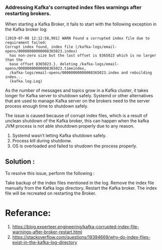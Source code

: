 

### Addressing Kafka's corrupted index files warnings after restarting brokers.



When starting a Kafka Broker, it fails to start with the following exception in the Kafka broker log:

```
[2019-07-08 12:12:58,901] WARN Found a corrupted index file due to requirement failed:
Corrupt index found, index file (/kafka-logs/email-opens/00000000000008365023.index)
  has non-zero size but the last offset is 8365023 which is no larger than the
  base offset 8365023.}. deleting /kafka-logs/email-opens/00000000000008365023.timeindex,
  /kafka-logs/email-opens/00000000000008365023.index and rebuilding index...
  (kafka.log.Log)
```

As the number of messages and topics grow in a Kafka cluster, it takes longer for Kafka server to shutdown safely. Systemd or 
other alternatives that are used to manage Kafka server on the brokers need to the server process enough time to shutdown 
safely.

The issue is caused because of corrupt index files, which is a result of unclean shutdown of the Kafka broker, this can happen
when the kafka JVM process is not able shoutdown properly due to any reason. 

1. Systemd wasn’t letting Kafka shutdown safely.
2. Process kill during shutdonw.
3. OS is overloaded and failed to shudown the process properly.


## Solution :

To resolve this issue, perform the following :

Take backup of the index files mentioned in the log. 
Remove the index file manually from the Kafka logs directory.
Restart the Kafka broker. The index file will be recreated on restarting the Broker.



Referance:
=========
1. https://blog.experteer.engineering/kafka-corrupted-index-file-warnings-after-broker-restart.html
2. https://stackoverflow.com/questions/19394669/why-do-index-files-exist-in-the-kafka-log-directory
